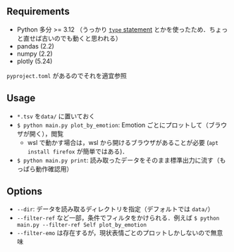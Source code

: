 ## Requirements
- Python 多分 >= 3.12 （うっかり [`type` statement](https://docs.python.org/3/library/typing.html#type-aliases) とかを使ったため．ちょっと直せば古いのでも動くと思われる）
- pandas  (2.2)
- numpy (2.2)
- plotly (5.24)

`pyproject.toml` があるのでそれを適宜参照

## Usage

- `*.tsv` を`data/` に置いておく
- `$ python main.py plot_by_emotion`: Emotion ごとにプロットして（ブラウザが開く），閲覧
	* wsl で動かす場合は，wsl から開けるブラウザがあることが必要 (`apt install firefox` が簡単ではある)．
- `$ python main.py print`: 読み取ったデータをそのまま標準出力に流す（もっぱら動作確認用）

## Options
- `--dir`: データを読み取るディレクトリを指定（デフォルトでは `data/`）
- `--filter-ref` など一部，条件でフィルタをかけられる．例えば `$ python main.py --filter-ref Self plot_by_emotion`
- `--filter-emo` は存在するが，現状表情ごとのプロットしかしないので無意味
